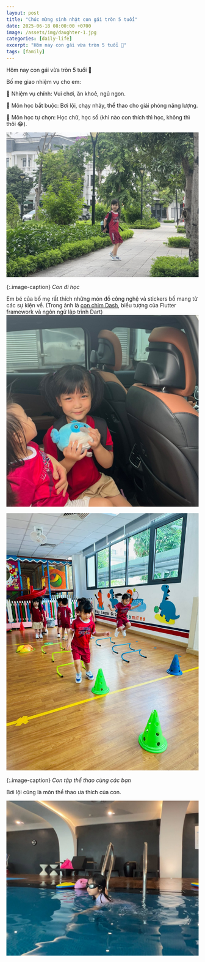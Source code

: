 ```yaml
---
layout: post
title: "Chúc mừng sinh nhật con gái tròn 5 tuổi"
date: 2025-06-18 08:00:00 +0700
image: /assets/img/daughter-1.jpg
categories: [daily-life]
excerpt: "Hôm nay con gái vừa tròn 5 tuổi 🎉"
tags: [family]
---
```


Hôm nay con gái vừa tròn 5 tuổi 🎉

Bố mẹ giao nhiệm vụ cho em:

👾 Nhiệm vụ chính: Vui chơi, ăn khoẻ, ngủ ngon.

🦀 Môn học bắt buộc: Bơi lội, chạy nhảy, thể thao cho giải phóng năng lượng.

🌻 Môn học tự chọn: Học chữ, học số (khi nào con thích thì học, không thì thôi 😂).

![daughter-1](/assets/img/daughter-1.jpg)

{:.image-caption}
*Con đi học*

Em bé của bố mẹ rất thích những món đồ công nghệ và stickers bố mang từ các sự kiện về. (Trong ảnh là [con chim Dash](https://docs.flutter.dev/dash), biểu tượng của Flutter framework và ngôn ngữ lập trình Dart)
![daughter-2](/assets/img/daughter-2.jpg)

![daughter-3](/assets/img/daughter-3.jpg)

{:.image-caption}
*Con tập thể thao cùng các bạn*

Bơi lội cũng là môn thể thao ưa thích của con.

![daughter-4](/assets/img/daughter-4.jpg)